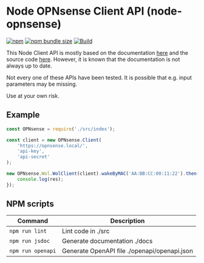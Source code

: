 # Node OPNsense Client API (node-opnsense)

[![npm](https://img.shields.io/npm/v/@dennis14e/node-opnsense)](https://www.npmjs.com/package/@dennis14e/node-opnsense)
[![npm bundle size](https://img.shields.io/bundlephobia/min/@dennis14e/node-opnsense)](https://www.npmjs.com/package/@dennis14e/node-opnsense)
[![Build](https://github.com/Dennis14e/node-opnsense/actions/workflows/build.yml/badge.svg)](https://github.com/Dennis14e/node-opnsense/actions/workflows/build.yml)

This Node Client API is mostly based on the documentation [here](https://docs.opnsense.org/development/api.html) and the source code [here](https://github.com/opnsense/core/tree/master/src/opnsense/mvc/app/controllers/OPNsense).
However, it is known that the documentation is not always up to date.

Not every one of these APIs have been tested. It is possible that e.g. input parameters may be missing.

Use at your own risk.

## Example

```javascript
const OPNsense = require('./src/index');

const client = new OPNsense.Client(
    'https://opnsense.local/',
    'api-key',
    'api-secret'
);

new OPNsense.Wol.WolClient(client).wakeByMAC('AA:BB:CC:00:11:22').then(res => {
    console.log(res);
});
```

## NPM scripts

| Command           | Description                                  |
| ----------------- | -------------------------------------------- |
| `npm run lint`    | Lint code in ./src                           |
| `npm run jsdoc`   | Generate documentation ./docs                |
| `npm run openapi` | Generate OpenAPI file ./openapi/openapi.json |
